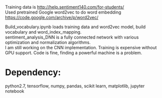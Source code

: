 Training data is http://help.sentiment140.com/for-students/  
Used pretrained Google word2vec to do word embedding https://code.google.com/archive/p/word2vec/

Build_vocabulary.ipynb loads training data and word2vec model, build vocabulary and word_index_mapping.  
sentiment_analysis_DNN is a fully connected network with various optimization and normalization algorithms.  
I am still working on the CNN implementation. Training is expensive without GPU support. Code is fine, finding a powerful machine is a problem.

# Dependency:
python2.7, tensorflow, numpy, pandas, scikit learn, matplotlib, jupyter notebook
